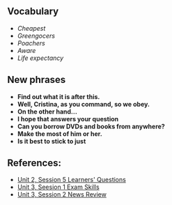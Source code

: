 ## Vocabulary

- *Cheapest*
- *Greengocers*
- *Poachers*
- *Aware*
- *Life expectancy*

## New phrases
- **Find out what it is after this.**
- **Well, Cristina, as you command, so we obey.**
- **On the other hand...**
- **I hope that answers your question**
- **Can you borrow DVDs and books from anywhere?**
- **Make the most of him or her.**
- **Is it best to stick to just**


## References:
- [Unit 2, Session 5 Learners' Questions](http://www.bbc.co.uk/learningenglish/english/course/english-you-need/unit-2/session-5)
- [Unit 3, Seesion 1 Exam Skills](http://www.bbc.co.uk/learningenglish/english/course/english-you-need/unit-3/session-1)
- [Unit 3, Session 2 News Review](http://www.bbc.co.uk/learningenglish/english/course/english-you-need/unit-3/session-2)
